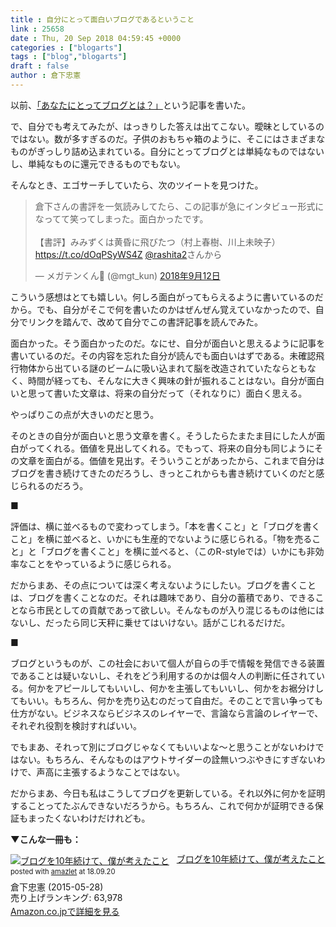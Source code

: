 ```yaml
---
title : 自分にとって面白いブログであるということ
link : 25658
date : Thu, 20 Sep 2018 04:59:45 +0000
categories : ["blogarts"]
tags : ["blog","blogarts"]
draft : false
author : 倉下忠憲
---
```


以前、<a href="https://rashita.net/blog/?p=25580">「あなたにとってブログとは？」</a>という記事を書いた。

で、自分でも考えてみたが、はっきりした答えは出てこない。曖昧としているのではない。数が多すぎるのだ。子供のおもちゃ箱のように、そこにはさまざまなものがぎっしり詰め込まれている。自分にとってブログとは単純なものではないし、単純なものに還元できるものでもない。

そんなとき、エゴサーチしていたら、次のツイートを見つけた。

<blockquote class="twitter-tweet" data-lang="ja"><p lang="ja" dir="ltr">倉下さんの書評を一気読みしてたら、この記事が急にインタビュー形式になってて笑ってしまった。面白かったです。<br><br>【書評】みみずくは黄昏に飛びたつ（村上春樹、川上未映子） <a href="https://t.co/dOqPSyWS4Z">https://t.co/dOqPSyWS4Z</a> <a href="https://twitter.com/rashita2?ref_src=twsrc%5Etfw">@rashita2</a>さんから</p>&mdash; メガテンくん&#x1f440; (@mgt_kun) <a href="https://twitter.com/mgt_kun/status/1039830516139089920?ref_src=twsrc%5Etfw">2018年9月12日</a></blockquote>
<script async src="https://platform.twitter.com/widgets.js" charset="utf-8"></script>

こういう感想はとても嬉しい。何しろ面白がってもらえるように書いているのだから。でも、自分がそこで何を書いたのかはぜんぜん覚えていなかったので、自分でリンクを踏んで、改めて自分でこの書評記事を読んでみた。

面白かった。そう面白かったのだ。なにせ、自分が面白いと思えるように記事を書いているのだ。その内容を忘れた自分が読んでも面白いはずである。未確認飛行物体から出ている謎のビームに吸い込まれて脳を改造されていたならともなく、時間が経っても、そんなに大きく興味の針が振れることはない。自分が面白いと思って書いた文章は、将来の自分だって（それなりに）面白く思える。

やっぱりこの点が大きいのだと思う。

そのときの自分が面白いと思う文章を書く。そうしたらたまたま目にした人が面白がってくれる。価値を見出してくれる。でもって、将来の自分も同じようにその文章を面白がる。価値を見出す。そういうことがあったから、これまで自分はブログを書き続けてきたのだろうし、きっとこれからも書き続けていくのだと感じられるのだろう。

■

評価は、横に並べるもので変わってしまう。「本を書くこと」と「ブログを書くこと」を横に並べると、いかにも生産的でないように感じられる。「物を売ること」と「ブログを書くこと」を横に並べると、（このR-styleでは）いかにも非効率なことをやっているように感じられる。

だからまあ、その点については深く考えないようにしたい。ブログを書くことは、ブログを書くことなのだ。それは趣味であり、自分の蓄積であり、できることなら市民としての貢献であって欲しい。そんなものが入り混じるものは他にはないし、だったら同じ天秤に乗せてはいけない。話がこじれるだけだ。

■

ブログというものが、この社会において個人が自らの手で情報を発信できる装置であることは疑いないし、それをどう利用するのかは個々人の判断に任されている。何かをアピールしてもいいし、何かを主張してもいいし、何かをお裾分けしてもいい。もちろん、何かを売り込むのだって自由だ。そのことで言い争っても仕方がない。ビジネスならビジネスのレイヤーで、言論なら言論のレイヤーで、それぞれ役割を検討すればいい。

でもまあ、それって別にブログじゃなくてもいいよな〜と思うことがないわけではない。もちろん、そんなものはアウトサイダーの詮無いつぶやきにすぎないわけで、声高に主張するようなことではない。

だからまあ、今日も私はこうしてブログを更新している。それ以外に何かを証明することってたぶんできないだろうから。もちろん、これで何かが証明できる保証もまったくないわけだけれども。

<strong>▼こんな一冊も：</strong>

<div class="amazlet-box" style="margin-bottom:0px;"><div class="amazlet-image" style="float:left;margin:0px 12px 1px 0px;"><a href="http://www.amazon.co.jp/exec/obidos/ASIN/B00YI05M1K/rashita1000-22/ref=nosim/" name="amazletlink" target="_blank"><img src="https://images-fe.ssl-images-amazon.com/images/I/41qzGeKnNEL._SL160_.jpg" alt="ブログを10年続けて、僕が考えたこと" style="border: none;" /></a></div><div class="amazlet-info" style="line-height:120%; margin-bottom: 10px"><div class="amazlet-name" style="margin-bottom:10px;line-height:120%"><a href="http://www.amazon.co.jp/exec/obidos/ASIN/B00YI05M1K/rashita1000-22/ref=nosim/" name="amazletlink" target="_blank">ブログを10年続けて、僕が考えたこと</a><div class="amazlet-powered-date" style="font-size:80%;margin-top:5px;line-height:120%">posted with <a href="http://www.amazlet.com/" title="amazlet" target="_blank">amazlet</a> at 18.09.20</div></div><div class="amazlet-detail">倉下忠憲 (2015-05-28)<br />売り上げランキング: 63,978<br /></div><div class="amazlet-sub-info" style="float: left;"><div class="amazlet-link" style="margin-top: 5px"><a href="http://www.amazon.co.jp/exec/obidos/ASIN/B00YI05M1K/rashita1000-22/ref=nosim/" name="amazletlink" target="_blank">Amazon.co.jpで詳細を見る</a></div></div></div><div class="amazlet-footer" style="clear: left"></div></div>
